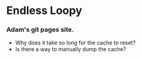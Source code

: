 # Endless Loopy

### Adam's git pages site.

* Why does it take so long for the cache to reset?
* Is there a way to manually dump the cache?
